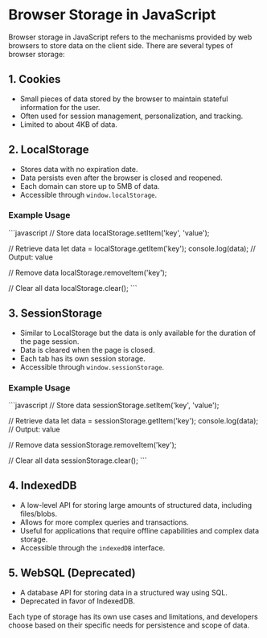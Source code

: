 
# Browser Storage in JavaScript

Browser storage in JavaScript refers to the mechanisms provided by web browsers to store data on the client side. There are several types of browser storage:

## 1. Cookies

- Small pieces of data stored by the browser to maintain stateful information for the user.
- Often used for session management, personalization, and tracking.
- Limited to about 4KB of data.

## 2. LocalStorage

- Stores data with no expiration date.
- Data persists even after the browser is closed and reopened.
- Each domain can store up to 5MB of data.
- Accessible through `window.localStorage`.

### Example Usage

\`\`\`javascript
// Store data
localStorage.setItem('key', 'value');

// Retrieve data
let data = localStorage.getItem('key');
console.log(data); // Output: value

// Remove data
localStorage.removeItem('key');

// Clear all data
localStorage.clear();
\`\`\`

## 3. SessionStorage

- Similar to LocalStorage but the data is only available for the duration of the page session.
- Data is cleared when the page is closed.
- Each tab has its own session storage.
- Accessible through `window.sessionStorage`.

### Example Usage

\`\`\`javascript
// Store data
sessionStorage.setItem('key', 'value');

// Retrieve data
let data = sessionStorage.getItem('key');
console.log(data); // Output: value

// Remove data
sessionStorage.removeItem('key');

// Clear all data
sessionStorage.clear();
\`\`\`

## 4. IndexedDB

- A low-level API for storing large amounts of structured data, including files/blobs.
- Allows for more complex queries and transactions.
- Useful for applications that require offline capabilities and complex data storage.
- Accessible through the `indexedDB` interface.

## 5. WebSQL (Deprecated)

- A database API for storing data in a structured way using SQL.
- Deprecated in favor of IndexedDB.

Each type of storage has its own use cases and limitations, and developers choose based on their specific needs for persistence and scope of data.
